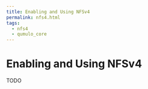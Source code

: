 ```yaml
---
title: Enabling and Using NFSv4
permalink: nfs4.html
tags:
  - nfs4
  - qumulo_core
---
```


# Enabling and Using NFSv4

TODO
